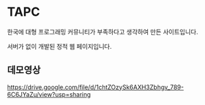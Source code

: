 # TAPC

한국에 대형 프로그래밍 커뮤니티가 부족하다고 생각하여 만든 사이트입니다.

서버가 없이 개발된 정적 웹 페이지입니다.

## 데모영상

https://drive.google.com/file/d/1chtZOzySk6AXH3Zbhgv_789-6C6JYaZu/view?usp=sharing
